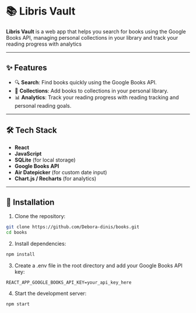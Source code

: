# 📚 Libris Vault

**Libris Vault** is a web app that helps you search for books using the Google Books API, managing personal collections in your library and track your reading progress with analytics

---

## ✨ Features

- 🔍 **Search**: Find books quickly using the Google Books API.
- 📘 **Collections**: Add books to collections in your personal library.
- 📊 **Analytics**: Track your reading progress with reading tracking and personal reading goals.

---

## 🛠 Tech Stack

- **React**
- **JavaScript**
- **SQLite** (for local storage)
- **Google Books API**
- **Air Datepicker** (for custom date input)
- **Chart.js / Recharts** (for analytics)

---
## 🚀 Installation

1.  Clone the repository:
  ```bash
git clone https://github.com/Debora-dinis/books.git
cd books
```

2. Install dependencies:
  ```bash
 npm install
```
3. Create a .env file in the root directory and add your Google Books API key:
```
REACT_APP_GOOGLE_BOOKS_API_KEY=your_api_key_here
```
4. Start the development server:

```bash
npm start
```
